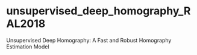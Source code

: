 # unsupervised_deep_homography_RAL2018
Unsupervised Deep Homography: A Fast and Robust Homography Estimation Model
